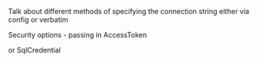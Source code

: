 Talk about different methods of specifying the connection string
either via config
or verbatim

Security options - passing in AccessToken

or SqlCredential
